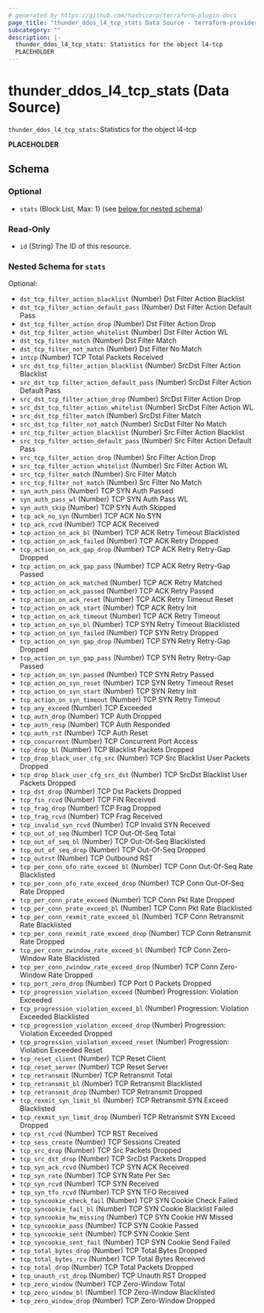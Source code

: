 ```yaml
---
# generated by https://github.com/hashicorp/terraform-plugin-docs
page_title: "thunder_ddos_l4_tcp_stats Data Source - terraform-provider-thunder"
subcategory: ""
description: |-
  thunder_ddos_l4_tcp_stats: Statistics for the object l4-tcp
  PLACEHOLDER
---
```


# thunder_ddos_l4_tcp_stats (Data Source)

`thunder_ddos_l4_tcp_stats`: Statistics for the object l4-tcp

__PLACEHOLDER__



<!-- schema generated by tfplugindocs -->
## Schema

### Optional

- `stats` (Block List, Max: 1) (see [below for nested schema](#nestedblock--stats))

### Read-Only

- `id` (String) The ID of this resource.

<a id="nestedblock--stats"></a>
### Nested Schema for `stats`

Optional:

- `dst_tcp_filter_action_blacklist` (Number) Dst Filter Action Blacklist
- `dst_tcp_filter_action_default_pass` (Number) Dst Filter Action Default Pass
- `dst_tcp_filter_action_drop` (Number) Dst Filter Action Drop
- `dst_tcp_filter_action_whitelist` (Number) Dst Filter Action WL
- `dst_tcp_filter_match` (Number) Dst Filter Match
- `dst_tcp_filter_not_match` (Number) Dst Filter No Match
- `intcp` (Number) TCP Total Packets Received
- `src_dst_tcp_filter_action_blacklist` (Number) SrcDst Filter Action Blacklist
- `src_dst_tcp_filter_action_default_pass` (Number) SrcDst Filter Action Default Pass
- `src_dst_tcp_filter_action_drop` (Number) SrcDst Filter Action Drop
- `src_dst_tcp_filter_action_whitelist` (Number) SrcDst Filter Action WL
- `src_dst_tcp_filter_match` (Number) SrcDst Filter Match
- `src_dst_tcp_filter_not_match` (Number) SrcDst Filter No Match
- `src_tcp_filter_action_blacklist` (Number) Src Filter Action Blacklist
- `src_tcp_filter_action_default_pass` (Number) Src Filter Action Default Pass
- `src_tcp_filter_action_drop` (Number) Src Filter Action Drop
- `src_tcp_filter_action_whitelist` (Number) Src Filter Action WL
- `src_tcp_filter_match` (Number) Src Filter Match
- `src_tcp_filter_not_match` (Number) Src Filter No Match
- `syn_auth_pass` (Number) TCP SYN Auth Passed
- `syn_auth_pass_wl` (Number) TCP SYN Auth Pass WL
- `syn_auth_skip` (Number) TCP SYN Auth Skipped
- `tcp_ack_no_syn` (Number) TCP ACK No SYN
- `tcp_ack_rcvd` (Number) TCP ACK Received
- `tcp_action_on_ack_bl` (Number) TCP ACK Retry Timeout Blacklisted
- `tcp_action_on_ack_failed` (Number) TCP ACK Retry Dropped
- `tcp_action_on_ack_gap_drop` (Number) TCP ACK Retry Retry-Gap Dropped
- `tcp_action_on_ack_gap_pass` (Number) TCP ACK Retry Retry-Gap Passed
- `tcp_action_on_ack_matched` (Number) TCP ACK Retry Matched
- `tcp_action_on_ack_passed` (Number) TCP ACK Retry Passed
- `tcp_action_on_ack_reset` (Number) TCP ACK Retry Timeout Reset
- `tcp_action_on_ack_start` (Number) TCP ACK Retry Init
- `tcp_action_on_ack_timeout` (Number) TCP ACK Retry Timeout
- `tcp_action_on_syn_bl` (Number) TCP SYN Retry Timeout Blacklisted
- `tcp_action_on_syn_failed` (Number) TCP SYN Retry Dropped
- `tcp_action_on_syn_gap_drop` (Number) TCP SYN Retry Retry-Gap Dropped
- `tcp_action_on_syn_gap_pass` (Number) TCP SYN Retry Retry-Gap Passed
- `tcp_action_on_syn_passed` (Number) TCP SYN Retry Passed
- `tcp_action_on_syn_reset` (Number) TCP SYN Retry Timeout Reset
- `tcp_action_on_syn_start` (Number) TCP SYN Retry Init
- `tcp_action_on_syn_timeout` (Number) TCP SYN Retry Timeout
- `tcp_any_exceed` (Number) TCP Exceeded
- `tcp_auth_drop` (Number) TCP Auth Dropped
- `tcp_auth_resp` (Number) TCP Auth Responded
- `tcp_auth_rst` (Number) TCP Auth Reset
- `tcp_concurrent` (Number) TCP Concurrent Port Access
- `tcp_drop_bl` (Number) TCP Blacklist Packets Dropped
- `tcp_drop_black_user_cfg_src` (Number) TCP Src Blacklist User Packets Dropped
- `tcp_drop_black_user_cfg_src_dst` (Number) TCP SrcDst Blacklist User Packets Dropped
- `tcp_dst_drop` (Number) TCP Dst Packets Dropped
- `tcp_fin_rcvd` (Number) TCP FIN Received
- `tcp_frag_drop` (Number) TCP Frag Dropped
- `tcp_frag_rcvd` (Number) TCP Frag Received
- `tcp_invalid_syn_rcvd` (Number) TCP Invalid SYN Received
- `tcp_out_of_seq` (Number) TCP Out-Of-Seq Total
- `tcp_out_of_seq_bl` (Number) TCP Out-Of-Seq Blacklisted
- `tcp_out_of_seq_drop` (Number) TCP Out-Of-Seq Dropped
- `tcp_outrst` (Number) TCP Outbound RST
- `tcp_per_conn_ofo_rate_exceed_bl` (Number) TCP Conn Out-Of-Seq Rate Blacklisted
- `tcp_per_conn_ofo_rate_exceed_drop` (Number) TCP Conn Out-Of-Seq Rate Dropped
- `tcp_per_conn_prate_exceed` (Number) TCP Conn Pkt Rate Dropped
- `tcp_per_conn_prate_exceed_bl` (Number) TCP Conn Pkt Rate Blacklisted
- `tcp_per_conn_rexmit_rate_exceed_bl` (Number) TCP Conn Retransmit Rate Blacklisted
- `tcp_per_conn_rexmit_rate_exceed_drop` (Number) TCP Conn Retransmit Rate Dropped
- `tcp_per_conn_zwindow_rate_exceed_bl` (Number) TCP Conn Zero-Window Rate Blacklisted
- `tcp_per_conn_zwindow_rate_exceed_drop` (Number) TCP Conn Zero-Window Rate Dropped
- `tcp_port_zero_drop` (Number) TCP Port 0 Packets Dropped
- `tcp_progression_violation_exceed` (Number) Progression: Violation Exceeded
- `tcp_progression_violation_exceed_bl` (Number) Progression: Violation Exceeded Blacklisted
- `tcp_progression_violation_exceed_drop` (Number) Progression: Violation Exceeded Dropped
- `tcp_progression_violation_exceed_reset` (Number) Progression: Violation Exceeded Reset
- `tcp_reset_client` (Number) TCP Reset Client
- `tcp_reset_server` (Number) TCP Reset Server
- `tcp_retransmit` (Number) TCP Retransmit Total
- `tcp_retransmit_bl` (Number) TCP Retransmit Blacklisted
- `tcp_retransmit_drop` (Number) TCP Retransmit Dropped
- `tcp_rexmit_syn_limit_bl` (Number) TCP Retransmit SYN Exceed Blacklisted
- `tcp_rexmit_syn_limit_drop` (Number) TCP Retransmit SYN Exceed Dropped
- `tcp_rst_rcvd` (Number) TCP RST Received
- `tcp_sess_create` (Number) TCP Sessions Created
- `tcp_src_drop` (Number) TCP Src Packets Dropped
- `tcp_src_dst_drop` (Number) TCP SrcDst Packets Dropped
- `tcp_syn_ack_rcvd` (Number) TCP SYN ACK Received
- `tcp_syn_rate` (Number) TCP SYN Rate Per Sec
- `tcp_syn_rcvd` (Number) TCP SYN Received
- `tcp_syn_tfo_rcvd` (Number) TCP SYN TFO Received
- `tcp_syncookie_check_fail` (Number) TCP SYN Cookie Check Failed
- `tcp_syncookie_fail_bl` (Number) TCP SYN Cookie Blacklist Failed
- `tcp_syncookie_hw_missing` (Number) TCP SYN Cookie HW Missed
- `tcp_syncookie_pass` (Number) TCP SYN Cookie Passed
- `tcp_syncookie_sent` (Number) TCP SYN Cookie Sent
- `tcp_syncookie_sent_fail` (Number) TCP SYN Cookie Send Failed
- `tcp_total_bytes_drop` (Number) TCP Total Bytes Dropped
- `tcp_total_bytes_rcv` (Number) TCP Total Bytes Received
- `tcp_total_drop` (Number) TCP Total Packets Dropped
- `tcp_unauth_rst_drop` (Number) TCP Unauth RST Dropped
- `tcp_zero_window` (Number) TCP Zero-Window Total
- `tcp_zero_window_bl` (Number) TCP Zero-Window Blacklisted
- `tcp_zero_window_drop` (Number) TCP Zero-Window Dropped


